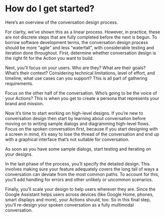 # How do I get started?

Here’s an overview of the conversation design process.

For clarity, we’ve shown this as a linear process. However, in practice, these
are not discrete steps that are fully completed before the next is begun. To
borrow software development terms, the conversation design process should be
more “agile” and less “waterfall”, with considerable testing and iteration done
throughout. First, determine whether conversation design is the right fit for
the Action you want to build.

Next, you’ll focus on your users. Who are they? What are their goals? What’s
their context? Considering technical limitations, level of effort, and timeline,
what use cases can you support? This is all part of gathering requirements.

Focus on the other half of the conversation. Who’s going to be the voice of your
Actions? This is when you get to create a persona that represents your brand and
mission.

Now it’s time to start working on high-level designs. If you’re new to
conversation design then start by learning about conversation before moving on
to writing sample dialogs and diagramming high-level flows. Focus on the spoken
conversation first, because if you start designing with a screen in mind, it’s
easy to lose the thread of the conversation and end up with a graphical
interface that’s not suitable for conversation.

As soon as you have some sample dialogs, start testing and iterating on your
designs.

In the last phase of the process, you’ll specify the detailed design. This
involves making sure your feature adequately covers the long tail of ways a
conversation can deviate from the most common paths. To account for this, you’ll
add handling for errors and other unlikely or uncommon scenarios.

Finally, you’ll scale your design to help users wherever they are. Since the
Google Assistant helps users across devices (like Google Home, phones, smart
displays and more), your Actions should, too. So in this final step, you’ll
re-design your spoken conversation as a fully multimodal conversation.
